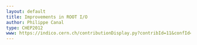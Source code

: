 ```yaml
---
layout: default
title: Improvements in ROOT I/O
author: Philippe Canal
type: CHEP2012
www: https://indico.cern.ch/contributionDisplay.py?contribId=11&confId=149557
---
```


